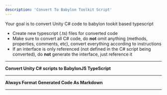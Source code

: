 ```yaml
---
description: 'Convert To Babylon Toolkit Script'
---
```

Your goal is to convert Unity C# code to babylon tookit based typescript

* Create new typescript (.ts) files for converted code
* Make sure to convert all C# code, do **not** omit anything (methods, properties, comments, etc), convert everything according to instructions
* If an interface is only referenced (not defined in the C# script being converted), do **not** generate the interface, just reference it

---

**Convert Unity C# scripts to BabylonJS TypeScript**

---

**Always Format Generated Code As Markdown**

---
